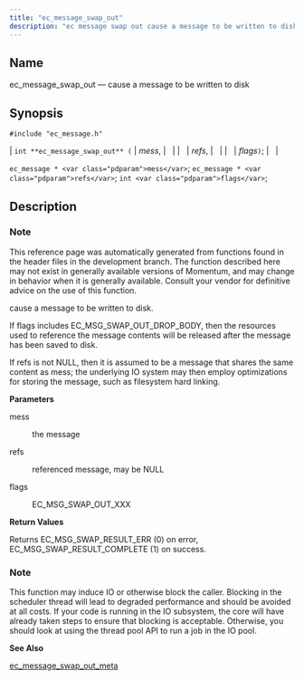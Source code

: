 ```yaml
---
title: "ec_message_swap_out"
description: "ec message swap out cause a message to be written to disk int ec message swap out mess refs flags ec message mess ec message refs int flags This reference page was automatically generated from functions found in the header files in the development branch The function described here may..."
---
```


<a name="apis.ec_message_swap_out"></a> 
## Name

ec_message_swap_out — cause a message to be written to disk

## Synopsis

`#include "ec_message.h"`

| `int **ec_message_swap_out** (` | <var class="pdparam">mess</var>, |   |
|   | <var class="pdparam">refs</var>, |   |
|   | <var class="pdparam">flags</var>`)`; |   |

`ec_message * <var class="pdparam">mess</var>`;
`ec_message * <var class="pdparam">refs</var>`;
`int <var class="pdparam">flags</var>`;<a name="idp57214464"></a> 
## Description

### Note

This reference page was automatically generated from functions found in the header files in the development branch. The function described here may not exist in generally available versions of Momentum, and may change in behavior when it is generally available. Consult your vendor for definitive advice on the use of this function.

cause a message to be written to disk.

If flags includes EC_MSG_SWAP_OUT_DROP_BODY, then the resources used to reference the message contents will be released after the message has been saved to disk.

If refs is not NULL, then it is assumed to be a message that shares the same content as mess; the underlying IO system may then employ optimizations for storing the message, such as filesystem hard linking.

**<a name="idp57218624"></a> Parameters**

<dl class="variablelist">

<dt>mess</dt>

<dd>

the message

</dd>

<dt>refs</dt>

<dd>

referenced message, may be NULL

</dd>

<dt>flags</dt>

<dd>

EC_MSG_SWAP_OUT_XXX

</dd>

</dl>

**<a name="idp57225024"></a> Return Values**

Returns EC_MSG_SWAP_RESULT_ERR (0) on error, EC_MSG_SWAP_RESULT_COMPLETE (1) on success.

### Note

This function may induce IO or otherwise block the caller. Blocking in the scheduler thread will lead to degraded performance and should be avoided at all costs. If your code is running in the IO subsystem, the core will have already taken steps to ensure that blocking is acceptable. Otherwise, you should look at using the thread pool API to run a job in the IO pool.

**<a name="idp57227696"></a> See Also**

[ec_message_swap_out_meta](/momentum/3/3-api/apis-ec-message-swap-out-meta)